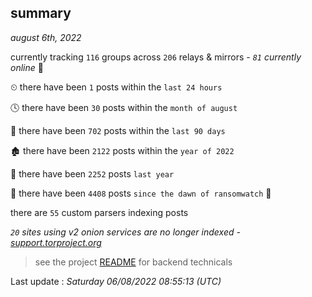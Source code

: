 
## summary
_august 6th, 2022_

currently tracking `116` groups across `206` relays & mirrors - _`81` currently online_ 📡

⏲ there have been `1` posts within the `last 24 hours`

🕓 there have been `30` posts within the `month of august`

📅 there have been `702` posts within the `last 90 days`

🏚 there have been `2122` posts within the `year of 2022`

🚀 there have been `2252` posts `last year`

🦕 there have been `4408` posts `since the dawn of ransomwatch` 🐣

there are `55` custom parsers indexing posts

_`20` sites using v2 onion services are no longer indexed - [support.torproject.org](https://support.torproject.org/onionservices/v2-deprecation/)_

> see the project [README](https://github.com/jmousqueton/ransomwatch#readme) for backend technicals



Last update : _Saturday 06/08/2022 08:55:13 (UTC)_

